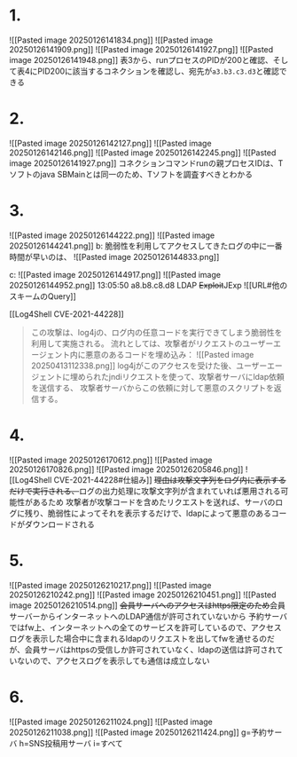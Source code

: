 # 1.
![[Pasted image 20250126141834.png]]
![[Pasted image 20250126141909.png]]
![[Pasted image 20250126141927.png]]
![[Pasted image 20250126141948.png]]
表3から、runプロセスのPIDが200と確認、そして表4にPID200に該当するコネクションを確認し、宛先が`a3.b3.c3.d3`と確認できる

# 2.
![[Pasted image 20250126142127.png]]
![[Pasted image 20250126142146.png]]
![[Pasted image 20250126142245.png]]
![[Pasted image 20250126141927.png]]
コネクションコマンドrunの親プロセスIDは、Tソフトのjava SBMainとは同一のため、Tソフトを調査すべきとわかる

# 3.
![[Pasted image 20250126144222.png]]
![[Pasted image 20250126144241.png]]
b:
脆弱性を利用してアクセスしてきたログの中に一番時間が早いのは、
![[Pasted image 20250126144833.png]]

c:
![[Pasted image 20250126144917.png]]
![[Pasted image 20250126144952.png]]
13:05:50
a8.b8.c8.d8
LDAP
~~Exploit~~JExp
![[URL#他のスキームのQuery]]

[[Log4Shell CVE-2021-44228]]

>この攻撃は、log4jの、ログ内の任意コードを実行できてしまう脆弱性を利用して実施される。
>流れとしては、攻撃者がリクエストのユーザーエージェント内に悪意のあるコードを埋め込み：
>![[Pasted image 20250413112338.png]]
>log4jがこのアクセスを受けた後、ユーザーエージェントに埋められたjndiリクエストを使って、攻撃者サーバにldap依頼を送信する、
>攻撃者サーバからこの依頼に対して悪意のスクリプトを返信する。
# 4.
![[Pasted image 20250126170612.png]]
![[Pasted image 20250126170826.png]]
![[Pasted image 20250126205846.png]]
![[Log4Shell CVE-2021-44228#仕組み]]
~~理由は攻撃文字列をログ内に表示するだけで実行される、~~ログの出力処理に攻撃文字列が含まれていれば悪用される可能性があるため
攻撃者が攻撃コードを含めたリクエストを送れば、サーバのログに残り、脆弱性によってそれを表示するだけで、ldapによって悪意のあるコードがダウンロードされる

# 5.
![[Pasted image 20250126210217.png]]
![[Pasted image 20250126210242.png]]
![[Pasted image 20250126210451.png]]
![[Pasted image 20250126210514.png]]
~~会員サーバへのアクセスはhttps限定のため~~会員サーバーからインターネットへのLDAP通信が許可されていないから
予約サーバではfw上、インターネットへの全てのサービスを許可しているので、アクセスログを表示した場合中に含まれるldapのリクエストを出してfwを通せるのだが、会員サーバはhttpsの受信しか許可されていなく、ldapの送信は許可されていないので、アクセスログを表示しても通信は成立しない

# 6.
![[Pasted image 20250126211024.png]]
![[Pasted image 20250126211038.png]]
![[Pasted image 20250126211424.png]]
g=予約サーバ
h=SNS投稿用サーバ
i=すべて
